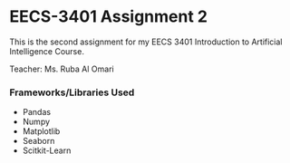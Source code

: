 # EECS-3401 Assignment 2

This is the second assignment for my EECS 3401 Introduction to Artificial Intelligence Course.

Teacher: Ms. Ruba Al Omari

### Frameworks/Libraries Used

- Pandas
- Numpy
- Matplotlib
- Seaborn
- Scitkit-Learn

